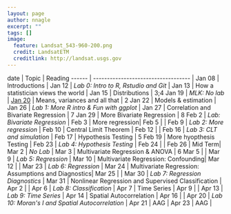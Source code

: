 ```yaml
---
layout: page
author: nnagle
excerpt: ""
tags: []
image:
  feature: Landsat_543-960-200.png
  credit: LandsatETM
  creditlink: http://landsat.usgs.gov
---
```


date   | Topic                               | Reading
------ | ----------------------------------- |
Jan 08 | Introductions |
Jan 12 | *Lab 0: Intro to R, Rstudio and Git* |
Jan 13 | How a statistician views the world  |
Jan 15 | Distributions | 3;4
Jan 19 | *MLK: No lab* |
<a href="../lectures/Mean_Variance_01_20_2015.pdf">Jan 20</a> | Means, variances and all that | 2
Jan 22 | Models & estimation |
Jan 26 | *Lab 1: More R intro & Fun with ggplot* |
Jan 27 |  Correlation and Bivariate Regression | 7
Jan 29 | More Bivariate Regression | 8
Feb 2 | *Lab: Bivariate Regression* |
Feb 3 |  More regression|
Feb 5 | |
Feb 9 | *Lab 2: More regression* |
Feb 10  | Central Limit Theorem |
Feb 12  |  |
Feb 16 | *Lab 3: CLT and simulation* |
Feb 17 | Hypothesis Testing | 5
Feb 19 | More hyopthesis Testing |
Feb 23 | *Lab 4: Hypothesis Testing* |
Feb 24 | |
Feb 26 | Mid Term|
Mar 2 | *No Lab* |
Mar 3 | Multivariate Regression & ANOVA | 6
Mar 5 | |
Mar 9 | *Lab 5: Regression* |
Mar 10 | Multivariate Regression: Confounding|
Mar 12 | |
Mar 23 | *Lab 6: Regression* |
Mar 24 | Multivariate Regression: Assumptions and Diagnostics|
Mar 25 | |
Mar 30 | *Lab 7: Regression Diagnostics* |
Mar 31 | Nonlinear Regression and Supervised Classification |
Apr 2 | |
Apr 6 | *Lab 8: Classification* |
Apr 7 | Time Series |
Apr 9 | |
Apr 13 | *Lab 9: Time Series* |
Apr 14 | Spatial Autocorrelation |
Apr 16 | |
Apr 20 | *Lab 10: Moran's I and Spatial Autocorrelation* |
Apr 21 | AAG |
Apr 23 | AAG |
